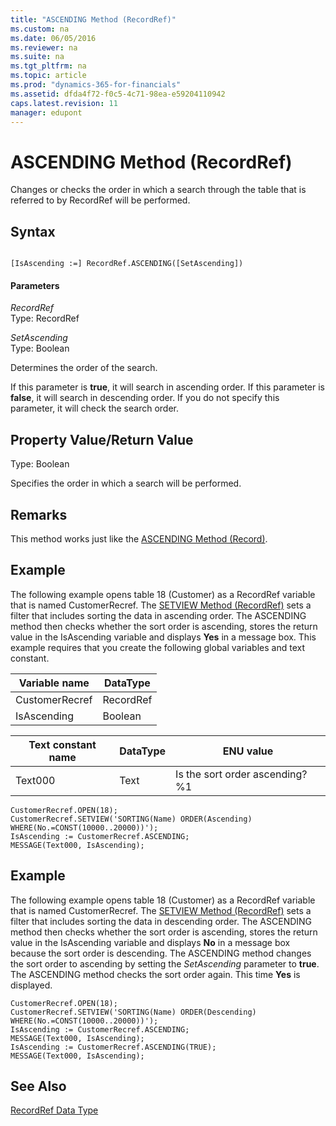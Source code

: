 ```yaml
---
title: "ASCENDING Method (RecordRef)"
ms.custom: na
ms.date: 06/05/2016
ms.reviewer: na
ms.suite: na
ms.tgt_pltfrm: na
ms.topic: article
ms.prod: "dynamics-365-for-financials"
ms.assetid: dfda4f72-f0c5-4c71-98ea-e59204110942
caps.latest.revision: 11
manager: edupont
---
```

# ASCENDING Method (RecordRef)
Changes or checks the order in which a search through the table that is referred to by RecordRef will be performed.  
  
## Syntax  
  
```  
  
[IsAscending :=] RecordRef.ASCENDING([SetAscending])  
```  
  
#### Parameters  
 *RecordRef*  
 Type: RecordRef  
  
 *SetAscending*  
 Type: Boolean  
  
 Determines the order of the search.  
  
 If this parameter is **true**, it will search in ascending order. If this parameter is **false**, it will search in descending order. If you do not specify this parameter, it will check the search order.  
  
## Property Value/Return Value  
 Type: Boolean  
  
 Specifies the order in which a search will be performed.  
  
## Remarks  
 This method works just like the [ASCENDING Method \(Record\)](devenv-ASCENDING-Method-Record.md).  
  
## Example  
 The following example opens table 18 \(Customer\) as a RecordRef variable that is named CustomerRecref. The [SETVIEW Method \(RecordRef\)](devenv-SETVIEW-Method-RecordRef.md) sets a filter that includes sorting the data in ascending order. The ASCENDING method then checks whether the sort order is ascending, stores the return value in the IsAscending variable and displays **Yes** in a message box. This example requires that you create the following global variables and text constant.  
  
|Variable name|DataType|  
|-------------------|--------------|  
|CustomerRecref|RecordRef|  
|IsAscending|Boolean|  
  
|Text constant name|DataType|ENU value|  
|------------------------|--------------|---------------|  
|Text000|Text|Is the sort order ascending?  %1|  
  
```  
CustomerRecref.OPEN(18);  
CustomerRecref.SETVIEW('SORTING(Name) ORDER(Ascending) WHERE(No.=CONST(10000..20000))');  
IsAscending := CustomerRecref.ASCENDING;  
MESSAGE(Text000, IsAscending);  
```  
  
## Example  
 The following example opens table 18 \(Customer\) as a RecordRef variable that is named CustomerRecref. The [SETVIEW Method \(RecordRef\)](devenv-SETVIEW-Method-RecordRef.md) sets a filter that includes sorting the data in descending order. The ASCENDING method then checks whether the sort order is ascending, stores the return value in the IsAscending variable and displays **No** in a message box because the sort order is descending. The ASCENDING method changes the sort order to ascending by setting the *SetAscending* parameter to **true**. The ASCENDING method checks the sort order again. This time **Yes** is displayed.  
  
```  
CustomerRecref.OPEN(18);  
CustomerRecref.SETVIEW('SORTING(Name) ORDER(Descending) WHERE(No.=CONST(10000..20000))');  
IsAscending := CustomerRecref.ASCENDING;  
MESSAGE(Text000, IsAscending);  
IsAscending := CustomerRecref.ASCENDING(TRUE);  
MESSAGE(Text000, IsAscending);  
```  
  
## See Also  
 [RecordRef Data Type](RecordRef-Data-Type.md)
